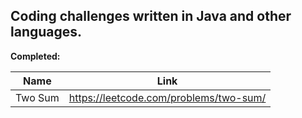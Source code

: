 ## Coding challenges written in Java and other languages.

**Completed:**

|Name|Link|
|--------|-----|
|Two Sum|https://leetcode.com/problems/two-sum/|

